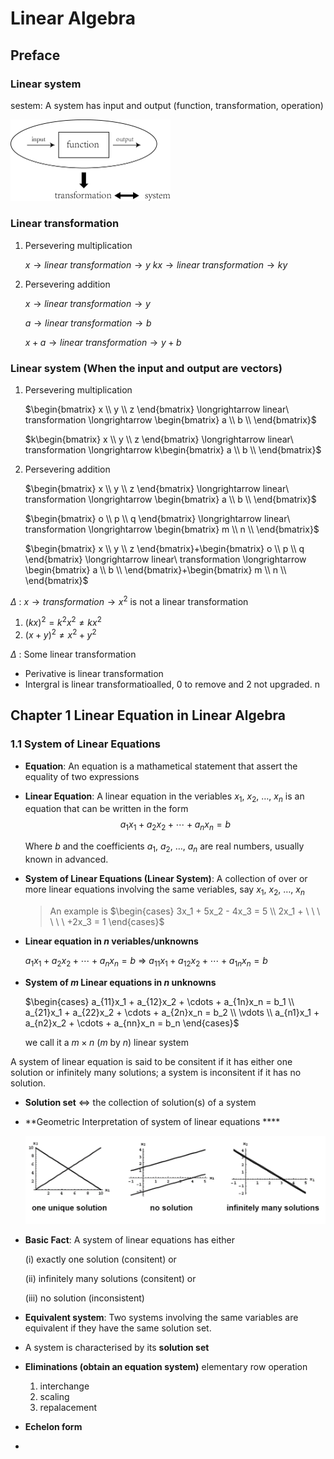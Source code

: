 # Linear Algebra

## Preface

### Linear system

sestem: A system has input and output (function, transformation, operation)

<img src="system的图形化解释.png" style="zoom:25%;" />

### Linear transformation

1. Persevering multiplication

    $x \longrightarrow linear\ transformation \longrightarrow y$			 $kx \longrightarrow linear\ transformation \longrightarrow ky$

2. Persevering addition

    $x \longrightarrow linear\ transformation \longrightarrow y$

    $a \longrightarrow linear\ transformation \longrightarrow b$

    $x+a \longrightarrow linear\ transformation \longrightarrow y+b$

    

### Linear system (When the input and output are vectors)

1. Persevering multiplication

    $\begin{bmatrix}
    x \\
    y \\
    z
    \end{bmatrix} \longrightarrow linear\ transformation \longrightarrow \begin{bmatrix}
    a \\
    b \\
    \end{bmatrix}$			 

    

    $k\begin{bmatrix}
    x \\
    y \\
    z
    \end{bmatrix} \longrightarrow linear\ transformation \longrightarrow k\begin{bmatrix}
    a \\
    b \\
    \end{bmatrix}$

2. Persevering addition

    $\begin{bmatrix}
    x \\
    y \\
    z
    \end{bmatrix} \longrightarrow linear\ transformation \longrightarrow \begin{bmatrix}
    a \\
    b \\
    \end{bmatrix}$

    

    $\begin{bmatrix}
    o \\
    p \\
    q
    \end{bmatrix} \longrightarrow linear\ transformation \longrightarrow \begin{bmatrix}
    m \\
    n \\
    \end{bmatrix}$

    

    $\begin{bmatrix}
    x \\
    y \\
    z
    \end{bmatrix}+\begin{bmatrix}
    o \\
    p \\
    q
    \end{bmatrix} \longrightarrow linear\ transformation \longrightarrow \begin{bmatrix}
    a \\
    b \\
    \end{bmatrix}+\begin{bmatrix}
    m \\
    n \\
    \end{bmatrix}$

    

$\Delta$ : $x \longrightarrow transformation \longrightarrow x^2$ is not a linear transformation

1. $(kx)^2 = k^2x^2 \neq kx^2$
2. $(x+y)^2 \neq x^2 + y^2$

$\Delta$ : Some linear transformation

- Perivative is linear transformation 
- Intergral is linear transformatioalled, 0 to remove and 2 not upgraded.
n 

## Chapter 1 Linear Equation in Linear Algebra

### 1.1 System of Linear Equations

- **Equation**: An equation is a mathametical statement that assert the equality of two expressions

- **Linear Equation**: A linear equation in the veriables $x_1,\ x_2,\ \ldots,\ x_n$ is an equation that can be written in the form $$a_1x_1 + a_2x_2 + \cdots + a_nx_n = b$$

    Where $b$  and the coefficients $a_1,\ a_2,\ \ldots,\ a_n$ are real numbers, usually known in advanced.

- **System of Linear Equations (Linear System)**: A collection of over or more linear equations involving the same veriables, say  $x_1,\ x_2,\ \ldots,\ x_n$

    > An example is $\begin{cases} 3x_1 + 5x_2 - 4x_3 = 5 \\ 2x_1 + \ \ \ \ \ \ +2x_3 = 1 \end{cases}$

- **Linear equation in $n$ veriables/unknowns**

    $a_1x_1 + a_2x_2 + \cdots + a_nx_n = b\ \Longrightarrow\ a_{11}x_1 + a_{12}x_2 + \cdots + a_{1n}x_n = b$

- **System of $m$ Linear equations in $n$  unknowns**

    $\begin{cases} a_{11}x_1 + a_{12}x_2 + \cdots + a_{1n}x_n = b_1 \\ a_{21}x_1 + a_{22}x_2 + \cdots + a_{2n}x_n = b_2 \\ \vdots \\ a_{n1}x_1 + a_{n2}x_2 + \cdots + a_{nn}x_n = b_n \end{cases}$

    we call it a $m\times n$ ($m$ by $n$) linear system

A system of linear equation is said to be consitent if it has either one solution or infinitely many solutions; a system is inconsitent if it has no solution.

- **Solution set** $\Longleftrightarrow$ the collection of solution(s) of a system 

- **Geometric Interpretation of system of linear equations ****

    ![](线性方程组的几何解释.png)

- **Basic Fact**: A system of linear equations has either

    (i) exactly one solution (consitent) or 

    (ii) infinitely many solutions (consitent) or

    (iii) no solution (inconsistent)

- **Equivalent system**: Two systems involving the same variables are equivalent if they have the same solution set.
- A system is characterised by its **solution set**
- **Eliminations (obtain an equation system)** elementary row operation
    1. interchange
    2. scaling 
    3. repalacement

- **Echelon form**
- 